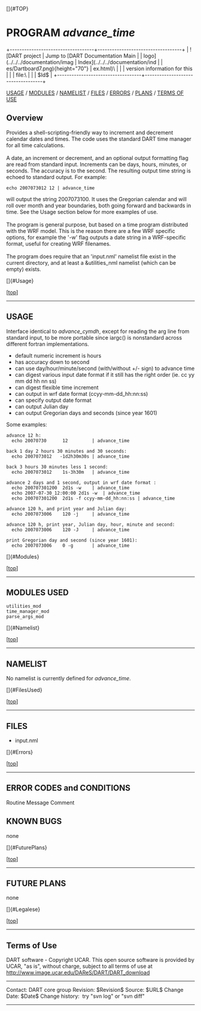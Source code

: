 []{#TOP}

PROGRAM *advance\_time*
=======================

+-----------------------------------+-----------------------------------+
| ![DART project                    | Jump to [DART Documentation Main  |
| logo](../../../documentation/imag | Index](../../../documentation/ind |
| es/Dartboard7.png){height="70"}   | ex.html)\                         |
|                                   | version information for this      |
|                                   | file:\                            |
|                                   | \$Id\$                            |
+-----------------------------------+-----------------------------------+

[USAGE](#Usage) / [MODULES](#Modules) / [NAMELIST](#Namelist) /
[FILES](#FilesUsed) / [ERRORS](#Errors) / [PLANS](#FuturePlans) / [TERMS
OF USE](#Legalese)

Overview
--------

Provides a shell-scripting-friendly way to increment and decrement
calendar dates and times. The code uses the standard DART time manager
for all time calculations.\
\
A date, an increment or decrement, and an optional output formatting
flag are read from standard input. Increments can be days, hours,
minutes, or seconds. The accuracy is to the second. The resulting output
time string is echoed to standard output. For example:

    echo 2007073012 12 | advance_time

will output the string 2007073100. It uses the Gregorian calendar and
will roll over month and year boundaries, both going forward and
backwards in time. See the Usage section below for more examples of
use.\
\
The program is general purpose, but based on a time program distributed
with the WRF model. This is the reason there are a few WRF specific
options, for example the '-w' flag outputs a date string in a
WRF-specific format, useful for creating WRF filenames.\
\
The program does require that an 'input.nml' namelist file exist in the
current directory, and at least a &utilities\_nml namelist (which can be
empty) exists.

[]{#Usage}

<div class="top">

\[[top](#)\]

</div>

------------------------------------------------------------------------

USAGE
-----

Interface identical to *advance\_cymdh*, except for reading the arg line
from standard input, to be more portable since iargc() is nonstandard
across different fortran implementations.

-   default numeric increment is hours
-   has accuracy down to second
-   can use day/hour/minute/second (with/without +/- sign) to advance
    time
-   can digest various input date format if it still has the right order
    (ie. cc yy mm dd hh nn ss)
-   can digest flexible time increment
-   can output in wrf date format (ccyy-mm-dd\_hh:nn:ss)
-   can specify output date format
-   can output Julian day
-   can output Gregorian days and seconds (since year 1601)

Some examples:

    advance 12 h:
      echo 20070730      12         | advance_time    

    back 1 day 2 hours 30 minutes and 30 seconds:
      echo 2007073012   -1d2h30m30s | advance_time    

    back 3 hours 30 minutes less 1 second:
      echo 2007073012    1s-3h30m   | advance_time    

    advance 2 days and 1 second, output in wrf date format :
      echo 200707301200  2d1s -w    | advance_time    
      echo 2007-07-30_12:00:00 2d1s -w  | advance_time  
      echo 200707301200  2d1s -f ccyy-mm-dd_hh:nn:ss | advance_time 

    advance 120 h, and print year and Julian day:
      echo 2007073006    120 -j     | advance_time    

    advance 120 h, print year, Julian day, hour, minute and second:
      echo 2007073006    120 -J     | advance_time    

    print Gregorian day and second (since year 1601):
      echo 2007073006    0 -g       | advance_time    

[]{#Modules}

<div class="top">

\[[top](#)\]

</div>

------------------------------------------------------------------------

MODULES USED
------------

    utilities_mod
    time_manager_mod
    parse_args_mod

[]{#Namelist}

<div class="top">

\[[top](#)\]

</div>

------------------------------------------------------------------------

NAMELIST
--------

No namelist is currently defined for *advance\_time*.

[]{#FilesUsed}

<div class="top">

\[[top](#)\]

</div>

------------------------------------------------------------------------

FILES
-----

-   input.nml

[]{#Errors}

<div class="top">

\[[top](#)\]

</div>

------------------------------------------------------------------------

ERROR CODES and CONDITIONS
--------------------------

<div class="errors">

Routine
Message
Comment

</div>

KNOWN BUGS
----------

none

[]{#FuturePlans}

<div class="top">

\[[top](#)\]

</div>

------------------------------------------------------------------------

FUTURE PLANS
------------

none

[]{#Legalese}

<div class="top">

\[[top](#)\]

</div>

------------------------------------------------------------------------

Terms of Use
------------

DART software - Copyright UCAR. This open source software is provided by
UCAR, "as is", without charge, subject to all terms of use at
<http://www.image.ucar.edu/DAReS/DART/DART_download>

  ------------------ -----------------------------
  Contact:           DART core group
  Revision:          \$Revision\$
  Source:            \$URL\$
  Change Date:       \$Date\$
  Change history:    try "svn log" or "svn diff"
  ------------------ -----------------------------


